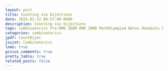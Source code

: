 ```yaml
---
layout: post
title: Counting via bijections
date: 2025-02-22 08:57:00-0400
description: Counting via bijections
tags: combinatorics Pre-RMO IOQM RMO INMO MathOlympiad Notes Handouts LectureNotes
categories: combinatorics
jpdf: CountBijec
jsujet: Combinatorics
lnmo: true
giscus_comments: true
pretty_table: true
related_posts: false
---
```

